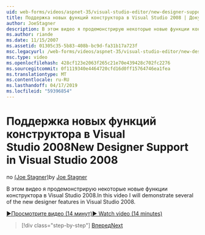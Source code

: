 ```yaml
---
uid: web-forms/videos/aspnet-35/visual-studio-editor/new-designer-support-in-visual-studio-2008
title: Поддержка новых функций конструктора в Visual Studio 2008 | Документация Майкрософт
author: JoeStagner
description: В этом видео я продемонстрирую некоторые новые функции конструктора в Visual Studio 2008.
ms.author: riande
ms.date: 11/15/2007
ms.assetid: 01305c35-5b83-408b-bc9d-fa31b17a723f
msc.legacyurl: /web-forms/videos/aspnet-35/visual-studio-editor/new-designer-support-in-visual-studio-2008
msc.type: video
ms.openlocfilehash: 428cf123e2063f265c21e70e439428c702fc2276
ms.sourcegitcommit: 0f1119340e4464720cfd16d0ff15764746ea1fea
ms.translationtype: MT
ms.contentlocale: ru-RU
ms.lasthandoff: 04/17/2019
ms.locfileid: "59396854"
---
```

# <a name="new-designer-support-in-visual-studio-2008"></a><span data-ttu-id="3101d-103">Поддержка новых функций конструктора в Visual Studio 2008</span><span class="sxs-lookup"><span data-stu-id="3101d-103">New Designer Support in Visual Studio 2008</span></span>

<span data-ttu-id="3101d-104">по [(Joe Stagner)](https://github.com/JoeStagner)</span><span class="sxs-lookup"><span data-stu-id="3101d-104">by [Joe Stagner](https://github.com/JoeStagner)</span></span>

<span data-ttu-id="3101d-105">В этом видео я продемонстрирую некоторые новые функции конструктора в Visual Studio 2008.</span><span class="sxs-lookup"><span data-stu-id="3101d-105">In this video I will demonstrate several of the new designer features in Visual Studio 2008.</span></span>

[<span data-ttu-id="3101d-106">&#9654;Просмотрите видео (14 минут)</span><span class="sxs-lookup"><span data-stu-id="3101d-106">&#9654; Watch video (14 minutes)</span></span>](https://channel9.msdn.com/Blogs/ASP-NET-Site-Videos/new-designer-support-in-visual-studio-2008)

> [!div class="step-by-step"]
> [<span data-ttu-id="3101d-107">Вперед</span><span class="sxs-lookup"><span data-stu-id="3101d-107">Next</span></span>](javascript-intellisense-support-in-visual-studio-2008.md)
